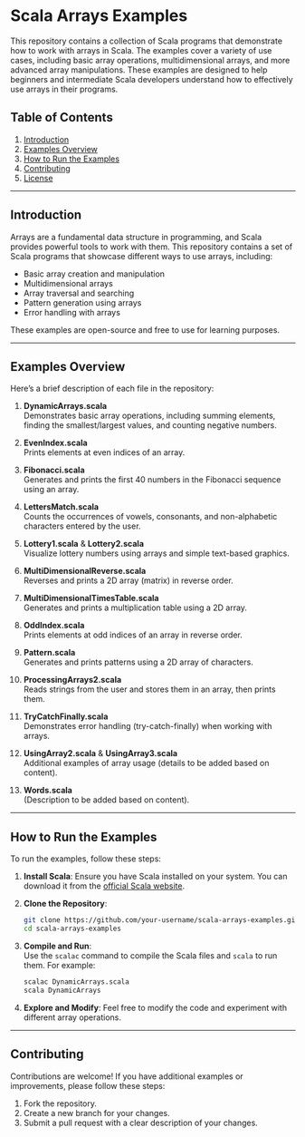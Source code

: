 # Scala Arrays Examples

This repository contains a collection of Scala programs that demonstrate how to work with arrays in Scala. The examples cover a variety of use cases, including basic array operations, multidimensional arrays, and more advanced array manipulations. These examples are designed to help beginners and intermediate Scala developers understand how to effectively use arrays in their programs.

## Table of Contents

1. [Introduction](#introduction)
2. [Examples Overview](#examples-overview)
3. [How to Run the Examples](#how-to-run-the-examples)
4. [Contributing](#contributing)
5. [License](#license)

---

## Introduction

Arrays are a fundamental data structure in programming, and Scala provides powerful tools to work with them. This repository contains a set of Scala programs that showcase different ways to use arrays, including:

- Basic array creation and manipulation
- Multidimensional arrays
- Array traversal and searching
- Pattern generation using arrays
- Error handling with arrays

These examples are open-source and free to use for learning purposes.

---

## Examples Overview

Here’s a brief description of each file in the repository:

1. **DynamicArrays.scala**  
   Demonstrates basic array operations, including summing elements, finding the smallest/largest values, and counting negative numbers.

2. **EvenIndex.scala**  
   Prints elements at even indices of an array.

3. **Fibonacci.scala**  
   Generates and prints the first 40 numbers in the Fibonacci sequence using an array.

4. **LettersMatch.scala**  
   Counts the occurrences of vowels, consonants, and non-alphabetic characters entered by the user.

5. **Lottery1.scala** & **Lottery2.scala**  
   Visualize lottery numbers using arrays and simple text-based graphics.

6. **MultiDimensionalReverse.scala**  
   Reverses and prints a 2D array (matrix) in reverse order.

7. **MultiDimensionalTimesTable.scala**  
   Generates and prints a multiplication table using a 2D array.

8. **OddIndex.scala**  
   Prints elements at odd indices of an array in reverse order.

9. **Pattern.scala**  
   Generates and prints patterns using a 2D array of characters.

10. **ProcessingArrays2.scala**  
    Reads strings from the user and stores them in an array, then prints them.

11. **TryCatchFinally.scala**  
    Demonstrates error handling (try-catch-finally) when working with arrays.

12. **UsingArray2.scala** & **UsingArray3.scala**  
    Additional examples of array usage (details to be added based on content).

13. **Words.scala**  
    (Description to be added based on content).

---

## How to Run the Examples

To run the examples, follow these steps:

1. **Install Scala**: Ensure you have Scala installed on your system. You can download it from the [official Scala website](https://www.scala-lang.org/download/).

2. **Clone the Repository**:  
   ```bash
   git clone https://github.com/your-username/scala-arrays-examples.git
   cd scala-arrays-examples
   ```

3. **Compile and Run**:  
   Use the `scalac` command to compile the Scala files and `scala` to run them. For example:
   ```bash
   scalac DynamicArrays.scala
   scala DynamicArrays
   ```

4. **Explore and Modify**: Feel free to modify the code and experiment with different array operations.

---

## Contributing

Contributions are welcome! If you have additional examples or improvements, please follow these steps:

1. Fork the repository.
2. Create a new branch for your changes.
3. Submit a pull request with a clear description of your changes.
